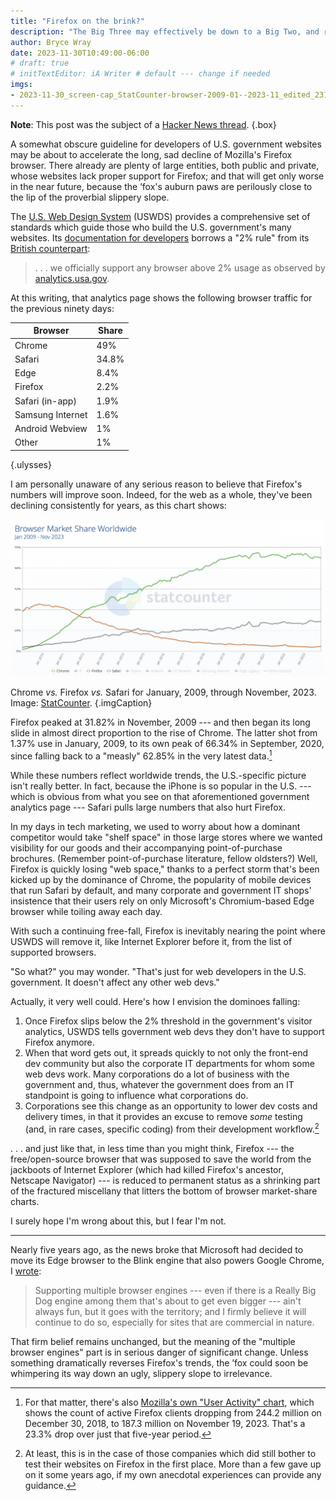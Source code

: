 ```yaml
---
title: "Firefox on the brink?"
description: "The Big Three may effectively be down to a Big Two, and right quick."
author: Bryce Wray
date: 2023-11-30T10:49:00-06:00
# draft: true
# initTextEditor: iA Writer # default --- change if needed
imgs:
- 2023-11-30_screen-cap_StatCounter-browser-2009-01--2023-11_edited_2318x1158.png
---
```


**Note**: This post was the subject of a [Hacker News thread](https://news.ycombinator.com/item?id=38531104).
{.box}

A somewhat obscure guideline for developers of U.S. government websites may be about to accelerate the long, sad decline of Mozilla's Firefox browser. There already are plenty of large entities, both public and private, whose websites lack proper support for Firefox; and that will get only worse in the near future, because the ’fox's auburn paws are perilously close to the lip of the proverbial slippery slope.

<!--more-->

The [U.S. Web Design System](https://designsystem.digital.gov) (USWDS) provides a comprehensive set of standards which guide those who build the U.S. government's many websites. Its  [documentation for developers](https://designsystem.digital.gov/documentation/developers/) borrows a "2% rule" from its [British counterpart](https://www.gov.uk/government/organisations/government-digital-service):

> . . . we officially support any browser above 2% usage as observed by [analytics.usa.gov](https://analytics.usa.gov/).

<!-- See also https://news.ycombinator.com/item?id=36776603 from 2023-07-18, which brought this to my attention. -->

At this writing, that analytics page shows the following browser traffic for the previous ninety days:

| Browser | Share |
|---|---|
| Chrome | 49% |
| Safari | 34.8% |
| Edge | 8.4% |
| Firefox | 2.2% |
| Safari (in-app) | 1.9% |
| Samsung Internet | 1.6% |
| Android Webview | 1% |
| Other | 1% |
{.ulysses}

I am personally unaware of any serious reason to believe that Firefox's numbers will improve soon. Indeed, for the web as a whole, they've been declining consistently for years, as this chart shows:

![Chart of browser share for January, 2009, through November, 2023](2023-11-30_screen-cap_StatCounter-browser-2009-01--2023-11_edited_2318x1158.png "Cloudinary")

Chrome *vs.* Firefox *vs.* Safari for January, 2009, through November, 2023.\
Image: [StatCounter](https://gs.statcounter.com/).
{.imgCaption}

Firefox peaked at 31.82% in November, 2009 --- and then began its long slide in almost direct proportion to the rise of Chrome. The latter shot from 1.37% use in January, 2009, to its own peak of 66.34% in September, 2020, since falling back to a "measly" 62.85% in the very latest data.[^UserActivity]

[^UserActivity]: For that matter, there's also [Mozilla's own "User Activity" chart](https://data.firefox.com/dashboard/user-activity), which shows the count of active Firefox clients dropping from 244.2 million on December 30, 2018, to 187.3 million on November 19, 2023. That's a 23.3% drop over just that five-year period.

While these numbers reflect worldwide trends, the U.S.-specific picture isn't really better. In fact, because the iPhone is so popular in the U.S. --- which is obvious from what you see on that aforementioned government analytics page --- Safari pulls large numbers that also hurt Firefox.

In my days in tech marketing, we used to worry about how a dominant competitor would take "shelf space" in those large stores where we wanted visibility for our goods and their accompanying point-of-purchase brochures. (Remember point-of-purchase literature, fellow oldsters?) Well, Firefox is quickly losing "web space," thanks to a perfect storm that's been kicked up by the dominance of Chrome, the popularity of mobile devices that run Safari by default, and many corporate and government IT shops' insistence that their users rely on only Microsoft's Chromium-based Edge browser while toiling away each day.

With such a continuing free-fall, Firefox is inevitably nearing the point where USWDS will remove it, like Internet Explorer before it, from the list of supported browsers.

"So what?" you may wonder. "That's just for web developers in the U.S. government. It doesn't affect any other web devs."

Actually, it very well could. Here's how I envision the dominoes falling:

1. Once Firefox slips below the 2% threshold in the government's visitor analytics, USWDS tells government web devs they don't have to support Firefox anymore.
2. When that word gets out, it spreads quickly to not only the front-end dev community but also the corporate IT departments for whom some web devs work. Many corporations do a lot of business with the government and, thus, whatever the government does from an IT standpoint is going to influence what corporations do.
3. Corporations see this change as an opportunity to lower dev costs and delivery times, in that it provides an excuse to remove *some* testing (and, in rare cases, specific coding) from their development workflow.[^companiesFF]

[^companiesFF]: At least, this is in the case of those companies which did still bother to test their websites on Firefox in the first place. More than a few gave up on it some years ago, if my own anecdotal experiences can provide any guidance.

. . . and just like that, in less time than you might think, Firefox --- the free/open-source browser that was supposed to save the world from the jackboots of Internet Explorer (which had killed Firefox's ancestor, Netscape Navigator) --- is reduced to permanent status as a shrinking part of the fractured miscellany that litters the bottom of browser market-share charts.

I surely hope I'm wrong about this, but I fear I'm not.

----

Nearly five years ago, as the news broke that Microsoft had decided to move its Edge browser to the Blink engine that also powers Google Chrome, I [wrote](/posts/2018/12/on-edge/):

> Supporting multiple browser engines --- even if there is a Really Big Dog engine among them that's about to get even bigger --- ain't always fun, but it goes with the territory; and I firmly believe it will continue to do so, especially for sites that are commercial in nature.

That firm belief remains unchanged, but the meaning of the "multiple browser engines" part is in serious danger of significant change. Unless something dramatically reverses Firefox's trends, the ’fox could soon be whimpering its way down an ugly, slippery slope to irrelevance.
